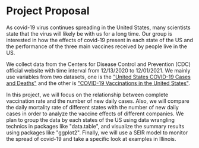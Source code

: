 # Project Proposal
  
As covid-19 virus continues spreading in the United States, many scientists state that the virus will likely be with us for a long time. Our group is interested in how the effects of covid-19 present in each state of the US and the performance of the three main vaccines received by people live in the US.  
  
We collect data from the Centers for Disease Control and Prevention (CDC) official website with time interval from 12/13/2020 to 12/01/2021. We mainly use variables from two datasets, one is the ["United States COVID-19 Cases and Deaths"](https://data.cdc.gov/Case-Surveillance/United-States-COVID-19-Cases-and-Deaths-by-State-o/9mfq-cb36) and the other is ["COVID-19 Vaccinations in the United States"](https://data.cdc.gov/Vaccinations/COVID-19-Vaccinations-in-the-United-States-Jurisdi/unsk-b7fc).  

In this project, we will focus on the relationship between complete vaccination rate and the number of new daily cases. Also, we will compare the daily mortality rate of different states with the number of new daily cases in order to analyze the vaccine effects of different companies. We plan to group the data by each states of the US using data wrangling technics in packages like "data.table", and visualize the summary results using packages like "ggplot2". Finally, we will use a SEIR model to monitor the spread of covid-19 and take a specific look at examples in Illinois.
